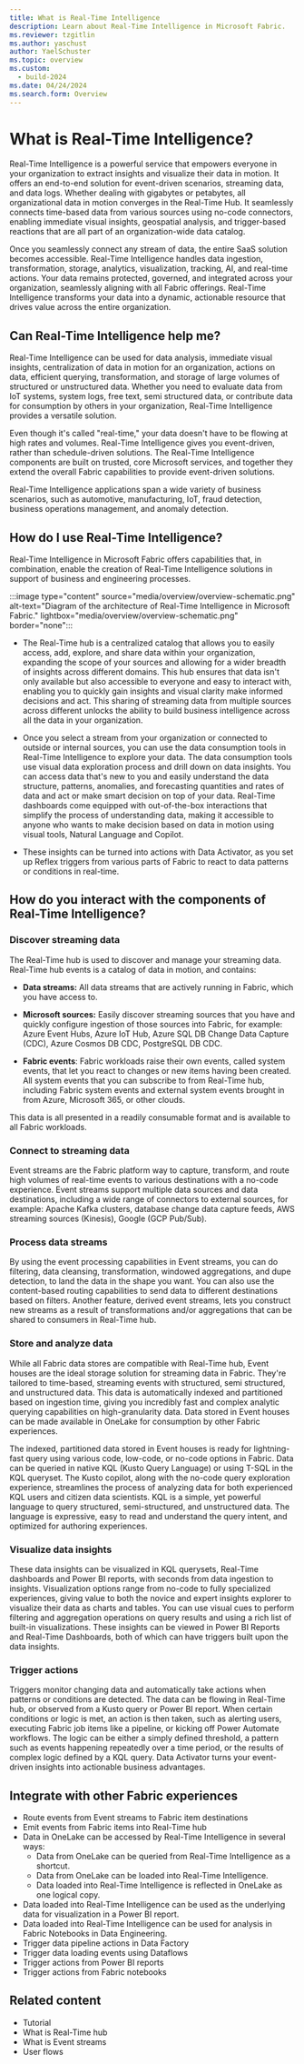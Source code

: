 ```yaml
---
title: What is Real-Time Intelligence
description: Learn about Real-Time Intelligence in Microsoft Fabric.
ms.reviewer: tzgitlin
ms.author: yaschust
author: YaelSchuster
ms.topic: overview
ms.custom:
  - build-2024
ms.date: 04/24/2024
ms.search.form: Overview
---
```

# What is Real-Time Intelligence?

Real-Time Intelligence is a powerful service that empowers everyone in
your organization to extract insights and visualize their data in
motion. It offers an end-to-end solution for event-driven scenarios,
streaming data, and data logs. Whether dealing with gigabytes or
petabytes, all organizational data in motion converges in the Real-Time
Hub. It seamlessly connects time-based data from various sources using
no-code connectors, enabling immediate visual insights, geospatial
analysis, and trigger-based reactions that are all part of an
organization-wide data catalog.

Once you seamlessly connect any stream of data, the entire SaaS solution
becomes accessible. Real-Time Intelligence handles data ingestion,
transformation, storage, analytics, visualization, tracking, AI, and
real-time actions. Your data remains protected, governed, and integrated
across your organization, seamlessly aligning with all Fabric offerings.
Real-Time Intelligence transforms your data into a dynamic, actionable
resource that drives value across the entire organization.

## Can Real-Time Intelligence help me?

Real-Time Intelligence can be used for data analysis, immediate visual
insights, centralization of data in motion for an organization, actions
on data, efficient querying, transformation, and storage of large
volumes of structured or unstructured data. Whether you need to evaluate
data from IoT systems, system logs, free text, semi structured data, or
contribute data for consumption by others in your organization,
Real-Time Intelligence provides a versatile solution.

Even though it's called "real-time," your data doesn't have to be
flowing at high rates and volumes. Real-Time Intelligence gives you
event-driven, rather than schedule-driven solutions. The Real-Time
Intelligence components are built on trusted, core Microsoft services,
and together they extend the overall Fabric capabilities to provide
event-driven solutions.

Real-Time Intelligence applications span a wide variety of business
scenarios, such as automotive, manufacturing, IoT, fraud detection,
business operations management, and anomaly detection.

## How do I use Real-Time Intelligence?

Real-Time Intelligence in Microsoft Fabric offers capabilities that, in
combination, enable the creation of Real-Time Intelligence solutions in
support of business and engineering processes.

:::image type="content" source="media/overview/overview-schematic.png" alt-text="Diagram of the architecture of Real-Time Intelligence in Microsoft Fabric." lightbox="media/overview/overview-schematic.png" border="none":::

-   The Real-Time hub is a centralized catalog that allows you to easily
    access, add, explore, and share data within your organization,
    expanding the scope of your sources and allowing for a wider breadth
    of insights across different domains. This hub ensures that data isn't only available but also accessible to everyone and easy to
    interact with, enabling you to quickly gain insights and visual
    clarity make informed decisions and act. This sharing of streaming
    data from multiple sources across different unlocks the ability to
    build business intelligence across all the data in your
    organization.

-   Once you select a stream from your organization or connected to
    outside or internal sources, you can use the data consumption tools
    in Real-Time Intelligence to explore your data. The data consumption
    tools use visual data exploration process and drill down on data
    insights. You can access data that's new to you and easily
    understand the data structure, patterns, anomalies, and forecasting
    quantities and rates of data and act or make smart decision on top
    of your data. Real-Time dashboards come equipped with out-of-the-box
    interactions that simplify the process of understanding data, making
    it accessible to anyone who wants to make decision based on data in
    motion using visual tools, Natural Language and Copilot.

-   These insights can be turned into actions with Data Activator, as
    you set up Reflex triggers from various parts of Fabric to react to
    data patterns or conditions in real-time.

##  How do you interact with the components of Real-Time Intelligence?

### Discover streaming data

The Real-Time hub is used to discover and manage your streaming data.
Real-Time hub events is a catalog of data in motion, and contains:

-   **Data streams:** All data streams that are actively running in
    Fabric, which you have access to.

-   **Microsoft sources:** Easily discover streaming sources that you
    have and quickly configure ingestion of those sources into Fabric,
    for example: Azure Event Hubs, Azure IoT Hub, Azure SQL DB Change
    Data Capture (CDC), Azure Cosmos DB CDC, PostgreSQL DB CDC.

-   **Fabric events**: Fabric workloads raise their own events, called
    system events, that let you react to changes or new items having
    been created. All system events that you can subscribe to from
    Real-Time hub, including Fabric system events and external
    system events brought in from Azure, Microsoft 365, or other clouds.

This data is all presented in a readily consumable format and is
available to all Fabric workloads.

### Connect to streaming data

Event streams are the Fabric platform way to capture, transform, and
route high volumes of real-time events to various destinations with a
no-code experience. Event streams support multiple data sources and data
destinations, including a wide range of connectors to external sources,
for example: Apache Kafka clusters, database change data capture feeds,
AWS streaming sources (Kinesis), Google (GCP Pub/Sub).

### Process data streams

By using the event processing capabilities in Event streams, you can do
filtering, data cleansing, transformation, windowed aggregations, and
dupe detection, to land the data in the shape you want. You can also use
the content-based routing capabilities to send data to different
destinations based on filters. Another feature, derived event streams,
lets you construct new streams as a result of transformations and/or
aggregations that can be shared to consumers in Real-Time hub.

### Store and analyze data

While all Fabric data stores are compatible with Real-Time hub, Event
houses are the ideal storage solution for streaming data in Fabric. They're tailored to time-based, streaming events with
structured, semi structured, and unstructured data. This data is
automatically indexed and partitioned based on ingestion time, giving
you incredibly fast and complex analytic querying capabilities on
high-granularity data. Data stored in Event houses can be made available
in OneLake for consumption by other Fabric experiences.

The indexed, partitioned data stored in Event houses is ready for
lightning-fast query using various code, low-code, or no-code
options in Fabric. Data can be queried in native KQL (Kusto Query
Language) or using T-SQL in the KQL queryset. The Kusto copilot, along
with the no-code query exploration experience, streamlines the process
of analyzing data for both experienced KQL users and citizen data
scientists. KQL is a simple, yet powerful language to query structured,
semi-structured, and unstructured data. The language is expressive, easy
to read and understand the query intent, and optimized for authoring
experiences.

### Visualize data insights

These data insights can be visualized in KQL querysets, Real-Time
dashboards and Power BI reports, with seconds from data ingestion to
insights. Visualization options range from no-code to fully specialized
experiences, giving value to both the novice and expert insights
explorer to visualize their data as charts and tables. You can use
visual cues to perform filtering and aggregation operations on query
results and using a rich list of built-in visualizations. These insights
can be viewed in Power BI Reports and Real-Time Dashboards, both of
which can have triggers built upon the data insights.

### Trigger actions

Triggers monitor changing data and automatically take actions when
patterns or conditions are detected. The data can be flowing in
Real-Time hub, or observed from a Kusto query or Power BI report. When
certain conditions or logic is met, an action is then taken, such as
alerting users, executing Fabric job items like a pipeline, or kicking
off Power Automate workflows. The logic can be either a simply defined
threshold, a pattern such as events happening repeatedly over a time
period, or the results of complex logic defined by a KQL query. Data
Activator turns your event-driven insights into actionable business
advantages.

## Integrate with other Fabric experiences 

-   Route events from Event streams to Fabric item destinations
-   Emit events from Fabric items into Real-Time hub
-   Data in OneLake can be accessed by Real-Time Intelligence in several
    ways:
    -   Data from OneLake can be queried from Real-Time Intelligence as
        a shortcut.
    -   Data from OneLake can be loaded into Real-Time Intelligence.
    -   Data loaded into Real-Time Intelligence is reflected in OneLake
        as one logical copy.
-   Data loaded into Real-Time Intelligence can be used as the
    underlying data for visualization in a Power BI report.
-   Data loaded into Real-Time Intelligence can be used for analysis in
    Fabric Notebooks in Data Engineering.
-   Trigger data pipeline actions in Data Factory
-   Trigger data loading events using Dataflows
-   Trigger actions from Power BI reports
-   Trigger actions from Fabric notebooks

##  Related content

-   Tutorial
-   What is Real-Time hub
-   What is Event streams
-   User flows
